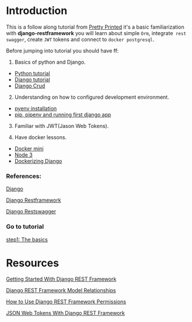 # Introduction

This is a follow along tutorial from [Pretty Printed](http://prettyprinted.com) it's a basic familiarization with **django-restframework** you will learn about simple `Orm`,  integrate` rest swagger`, create `JWT` tokens and connect to `docker postgresql`.

Before jumping into tutorial you should have ff:

1. Basics of python and Django.

  - [Python tutorial](https://www.programiz.com/python-programming)
  - [Django tutorial](https://docs.djangoproject.com/en/3.0/intro/)
  - [Django Crud](https://rayed.com/posts/2018/05/django-crud-create-retrieve-update-delete/)
  
2. Understanding on how to configured development environment.

  - [pyenv installation](https://github.com/boomcamp/pyenv-installation)
  - [pip, pipenv and running first django app](https://github.com/boomcamp/setup-pip-pipenv-django-admin-python3)
  
3. Familiar with JWT(Jason Web Tokens).

4.  Have docker lessons.
  - [Docker mini](https://github.com/boomcamp/docker-1-mini)
  - [Node 3](https://github.com/boomcamp/node-3)
  - [Dockerizing Django](https://docs.docker.com/compose/django/)


### References:

[Django](https://www.djangoproject.com/)

[Django Restframework](https://www.django-rest-framework.org/)

[Django Restswagger](https://django-rest-swagger.readthedocs.io/en/latest/)

### Go to tutorial

[step1: The basics](https://github.com/boomcamp/django-restframework/tree/step1-basics)


<h1 id="resources">Resources</h1>

[Getting Started With Django REST Framework](https://www.youtube.com/watch?v=263xt_4mBNc)

[Django REST Framework Model Relationships](https://www.youtube.com/watch?v=QB9gGEwxxM4)

[How to Use Django REST Framework Permissions](https://www.youtube.com/watch?v=yiYpFMk9QdA)

[JSON Web Tokens With Django REST Framework](https://www.youtube.com/watch?v=Fhcn2qx-4VQ)

